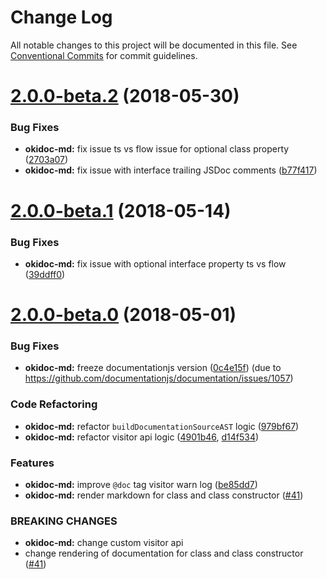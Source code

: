 # Change Log

All notable changes to this project will be documented in this file.
See [Conventional Commits](https://conventionalcommits.org) for commit guidelines.

<a name="2.0.0-beta.2"></a>
# [2.0.0-beta.2](https://github.com/wix/okidoc/compare/v2.0.0-beta.1...v2.0.0-beta.2) (2018-05-30)


### Bug Fixes

* **okidoc-md:** fix issue ts vs flow issue for optional class property ([2703a07](https://github.com/wix/okidoc/commit/2703a07))
* **okidoc-md:** fix issue with interface trailing JSDoc comments ([b77f417](https://github.com/wix/okidoc/commit/b77f417))




<a name="2.0.0-beta.1"></a>
# [2.0.0-beta.1](https://github.com/wix/okidoc/compare/v2.0.0-beta.0...v2.0.0-beta.1) (2018-05-14)


### Bug Fixes

* **okidoc-md:** fix issue with optional interface property ts vs flow ([39ddff0](https://github.com/wix/okidoc/commit/39ddff0))




<a name="2.0.0-beta.0"></a>

# [2.0.0-beta.0](https://github.com/wix/okidoc/compare/v1.6.0...v2.0.0-beta.0) (2018-05-01)

### Bug Fixes

* **okidoc-md:** freeze documentationjs version ([0c4e15f](https://github.com/wix/okidoc/commit/0c4e15f)) (due to https://github.com/documentationjs/documentation/issues/1057)

### Code Refactoring

* **okidoc-md:** refactor `buildDocumentationSourceAST` logic ([979bf67](https://github.com/wix/okidoc/commit/979bf67))
* **okidoc-md:** refactor visitor api logic ([4901b46](https://github.com/wix/okidoc/commit/4901b46), [d14f534](https://github.com/wix/okidoc/commit/d14f534))

### Features

* **okidoc-md:** improve `@doc` tag visitor warn log ([be85dd7](https://github.com/wix/okidoc/commit/be85dd7))
* **okidoc-md:** render markdown for class and class constructor ([#41](https://github.com/wix/okidoc/pull/41))

### BREAKING CHANGES

* **okidoc-md:** change custom visitor api
* change rendering of documentation for class and class constructor ([#41](https://github.com/wix/okidoc/pull/41))
